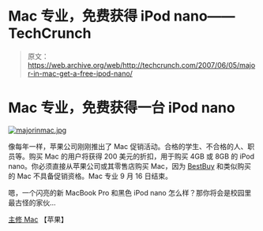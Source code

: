 # Mac 专业，免费获得 iPod nano——TechCrunch

> 原文：<https://web.archive.org/web/http://techcrunch.com/2007/06/05/major-in-mac-get-a-free-ipod-nano/>

# Mac 专业，免费获得一台 iPod nano

[![majorinmac.jpg](img/ef08b853c264716eba25083c83d238ee.png)](https://web.archive.org/web/20210227100656/http://old.crunchgear.com/wp-content/uploads/majorinmac.jpg "majorinmac.jpg")

像每年一样，苹果公司刚刚推出了 Mac 促销活动。合格的学生、不合格的人、职员等。购买 Mac 的用户将获得 200 美元的折扣，用于购买 4GB 或 8GB 的 iPod nano。你必须直接从苹果公司或其零售店购买 Mac，因为 [BestBuy](https://web.archive.org/web/20210227100656/http://crunchgear.com/2007/05/11/mini-apple-stores-in-best-buy-joe-six-packs-got-himself-os-x/) 和类似购买的 Mac 不具备促销资格。Mac 专业 9 月 16 日结束。

嗯，一个闪亮的新 MacBook Pro 和黑色 iPod nano 怎么样？那你将会是校园里最古怪的家伙…

[主修 Mac](https://web.archive.org/web/20210227100656/http://www.apple.com/backtoschool/?cid=WWW-NAUS-BTS20070525-ST27G&cp=BTS07-APL&sr=apl) 【苹果】